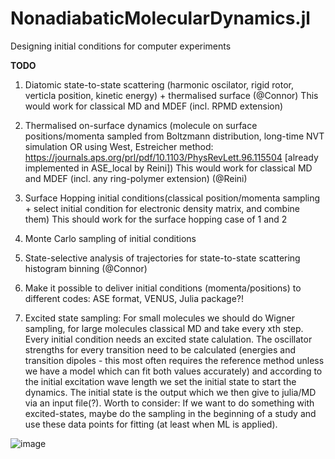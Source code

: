 # NonadiabaticMolecularDynamics.jl
Designing initial conditions for computer experiments

**TODO**
1. Diatomic state-to-state scattering (harmonic oscilator, rigid rotor, verticla position, kinetic energy) + thermalised surface (@Connor)
This would work for classical MD and MDEF (incl. RPMD extension)

2. Thermalised on-surface dynamics (molecule on surface positions/momenta sampled from Boltzmann distribution, long-time NVT simulation OR 
using West, Estreicher method: https://journals.aps.org/prl/pdf/10.1103/PhysRevLett.96.115504 [already implemented in ASE_local by Reini])
This would work for classical MD and MDEF (incl. any ring-polymer extension) (@Reini)

3. Surface Hopping initial conditions(classical position/momenta sampling + select initial condition for electronic density matrix, and combine them)
This should work for the surface hopping case of 1 and 2

4. Monte Carlo sampling of initial conditions

5. State-selective analysis of trajectories for state-to-state scattering histogram binning (@Connor)


6. Make it possible to deliver initial conditions (momenta/positions) to different codes: ASE format, VENUS, Julia package?!

7. Excited state sampling: For small molecules we should do Wigner sampling, for large molecules classical MD and take every xth step. Every initial condition needs an excited state calulation. The oscillator strengths for every transition need to be calculated (energies and transition dipoles - this most often requires the reference method unless we have a model which can fit both values accurately) and according to the initial excitation wave length we set the initial state to start the dynamics. The initial state is the output which we then give to julia/MD via an input file(?). 
Worth to consider: If we want to do something with excited-states, maybe do the sampling in the beginning of a study and use these data points for fitting (at least when ML is applied).

![image](https://user-images.githubusercontent.com/38594562/100458375-91ea4880-30bb-11eb-9118-bb8eb97eaed3.png)
